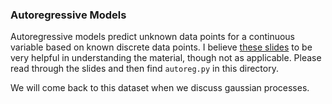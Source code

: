 ### Autoregressive Models

Autoregressive models predict unknown data points for a continuous variable
based on known discrete data points.
I believe [these slides](http://web.stanford.edu/class/ee269/Lecture12.pdf)
to be very helpful in understanding the material, though not as applicable. Please
read through the slides and then find `autoreg.py` in this directory.

We will come back to this dataset when we discuss gaussian processes.
